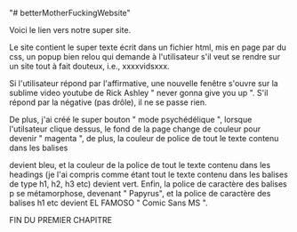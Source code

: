 "# betterMotherFuckingWebsite" 

Voici le lien vers notre super site.

Le site contient le super texte écrit dans un fichier html, mis en page par du css, 
un popup bien relou qui demande à l'utilisateur s'il veut se rendre sur un site
tout à fait douteux, i.e., xxxxvidsxxx.

Si l'utilisateur répond par l'affirmative, une nouvelle fenêtre s'ouvre sur la sublime
video youtube de Rick Ashley " never gonna give you up ". 
S'il répond par la négative (pas drôle), il ne se passe rien. 

De plus, j'ai créé le super bouton " mode psychédélique ", lorsque l'utilsateur clique dessus, 
le fond de la page change de couleur pour devenir " magenta ", de plus, la couleur de police 
de tout le texte contenu dans les balises <p> devient bleu, et la couleur de la police de tout
le texte contenu dans les headings (je l'ai compris comme étant tout le texte contenu dans les 
balises de type h1, h2, h3 etc) devient vert. Enfin, la police de caractère des balises p
se métamorphose, devenant " Papyrus", et la police de caractère des balises h1 etc devient EL
FAMOSO " Comic Sans MS ".

FIN DU PREMIER CHAPITRE
